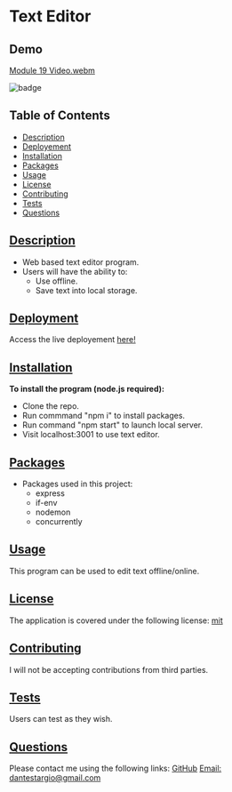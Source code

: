 # Text Editor
 
 ## Demo
 
[Module 19 Video.webm](https://user-images.githubusercontent.com/105169042/180588582-1c233988-87cd-4d87-a5bc-826d6545be5c.webm)


![badge](https://img.shields.io/badge/license-mit-blue)

## Table of Contents
* [Description](#description)
* [Deployement](#deployment)
* [Installation](#installation)
* [Packages](#table-of-contents)
* [Usage](#usage)
* [License](#license)
* [Contributing](#contributing)
* [Tests](#tests)
* [Questions](#questions)
    
## [Description](#table-of-contents)
- Web based text editor program.
- Users will have the ability to:
  - Use offline.
  - Save text into local storage.
  
## [Deployment](#deployment)
Access the live deployement [here!](https://hammer-fist.herokuapp.com/)

## [Installation](#table-of-contents)
  <b>To install the program (node.js required):</b>
 - Clone the repo.
 - Run commmand "npm i" to install packages.
 - Run command "npm start" to launch local server.
 - Visit localhost:3001 to use text editor.
 
## [Packages](#table-of-contents)
- Packages used in this project:
  - express
  - if-env
  - nodemon
  - concurrently

## [Usage](#table-of-contents)
This program can be used to edit text offline/online.
    
## [License](#table-of-contents)
   The application is covered under the following license:
   [mit](https://choosealicense.com/licenses/mit)
  
## [Contributing](#table-of-contents)
   I will not be accepting contributions from third parties.
  
## [Tests](#table-of-contents)
   Users can test as they wish.
  
## [Questions](#table-of-contents)
   Please contact me using the following links:
   [GitHub](https://github.com/modjeska)
   [Email: dantestargio@gmail.com](mailto:dantestargio@gmail.com)
